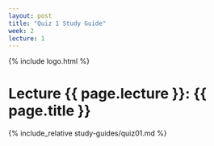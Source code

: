 ```yaml
---
layout: post
title: "Quiz 1 Study Guide"
week: 2
lecture: 1
---
```


{% include logo.html %}

# Lecture {{ page.lecture }}: {{ page.title }}

{% include_relative study-guides/quiz01.md %}
